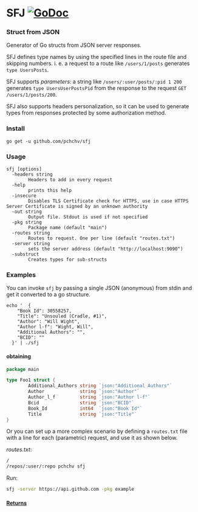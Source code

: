 # SFJ [![GoDoc](https://godoc.org/github.com/pchchv/sfj?status.svg)](https://godoc.org/github.com/pchchv/sfj)

### Struct from JSON

Generator of Go structs from JSON server responses.

SFJ defines type names by using the specified lines in the route file and skipping numbers.
i. e. a request to a route like `/users/1/posts` generates `type UsersPosts`.

SFJ supports *parameters*: a string like `/users/:user/posts/:pid 1 200` generates `type UsersUserPostsPid` from the response to the request `GET /users/1/posts/200`.

SFJ also supports headers personalization, so it can be used to generate types from responses protected by some authorization method.

### Install

`go get -u github.com/pchchv/sfj`

### Usage

```
sfj [options]
  -headers string
    	Headers to add in every request
  -help
    	prints this help
  -insecure
    	Disables TLS Certificate check for HTTPS, use in case HTTPS Server Certificate is signed by an unknown authority
  -out string
    	Output file. Stdout is used if not specified
  -pkg string
    	Package name (default "main")
  -routes string
    	Routes to request. One per line (default "routes.txt")
  -server string
    	sets the server address (default "http://localhost:9090")
  -substruct
    	Creates types for sub-structs
```

### Examples

You can invoke `sfj` by passing a single JSON (anonymous) from stdin and get it converted to a go structure.

```
echo '  {
    "Book Id": 30558257,
    "Title": "Unsouled (Cradle, #1)",
    "Author": "Will Wight",
    "Author l-f": "Wight, Will",
    "Additional Authors": "",
    "BCID": ""
  }' | ./sfj
```

#### obtaining

```go
package main

type Foo1 struct {
        Additional_Authors string `json:"Additional Authors"`
        Author             string `json:"Author"`
        Author_l_f         string `json:"Author l-f"`
        Bcid               string `json:"BCID"`
        Book_Id            int64  `json:"Book Id"`
        Title              string `json:"Title"`
}
```

Or you can set up a more complex scenario by defining a `routes.txt` file with a line for each (parametric) request, and use it as shown below.

*routes.txt*:

```txt
/
/repos/:user/:repo pchchv sfj
```

Run:

```sh
sfj -server https://api.github.com -pkg example
```

#### [Returns](./expected_out.txt)